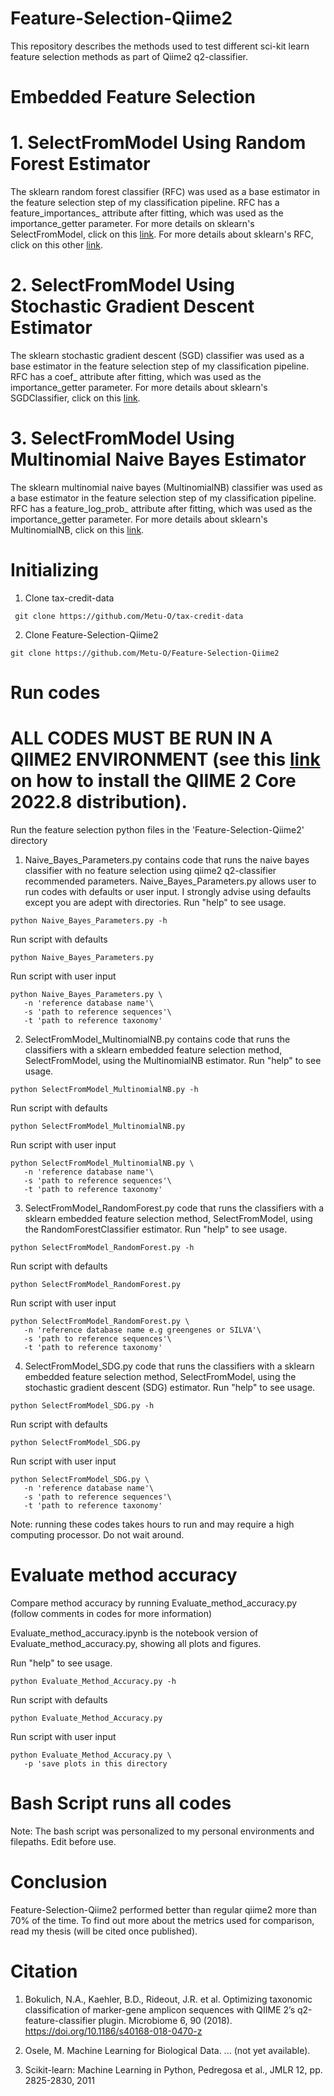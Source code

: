 # Feature-Selection-Qiime2

This repository describes the methods used to test different sci-kit learn feature selection methods as part of Qiime2 q2-classifier.

# Embedded Feature Selection

# 1. SelectFromModel Using Random Forest Estimator

The sklearn random forest classifier (RFC) was used as a base estimator in the feature selection step of my classification pipeline. RFC has a feature_importances_ attribute after fitting, which was used as the importance_getter parameter. For more details on sklearn's SelectFromModel, click on this [link](https://scikit-learn.org/stable/modules/generated/sklearn.feature_selection.SelectFromModel.html). For more details about sklearn's RFC, click on this other [link](https://scikit-learn.org/stable/modules/generated/sklearn.ensemble.RandomForestClassifier.html). 

# 2. SelectFromModel Using Stochastic Gradient Descent Estimator

The sklearn stochastic gradient descent (SGD) classifier was used as a base estimator in the feature selection step of my classification pipeline. RFC has a coef_ attribute after fitting, which was used as the importance_getter parameter. For more details about sklearn's SGDClassifier, click on this [link](https://scikit-learn.org/stable/modules/generated/sklearn.linear_model.SGDClassifier.html). 

# 3. SelectFromModel Using Multinomial Naive Bayes Estimator

The sklearn multinomial naive bayes (MultinomialNB) classifier was used as a base estimator in the feature selection step of my classification pipeline. RFC has a feature_log_prob_ attribute after fitting, which was used as the importance_getter parameter. For more details about sklearn's MultinomialNB, click on this [link](https://scikit-learn.org/stable/modules/generated/sklearn.naive_bayes.MultinomialNB.html). 

# Initializing 

1. Clone tax-credit-data

 ```
  git clone https://github.com/Metu-O/tax-credit-data
  ```
  
2. Clone Feature-Selection-Qiime2

  ```
  git clone https://github.com/Metu-O/Feature-Selection-Qiime2
  ```

# Run codes 
# ALL CODES MUST BE RUN IN A QIIME2 ENVIRONMENT (see this [link](https://docs.qiime2.org/2022.8/install/) on how to install the QIIME 2 Core 2022.8 distribution).

Run the feature selection python files in the 'Feature-Selection-Qiime2' directory 

1. Naive_Bayes_Parameters.py contains code that runs the naive bayes classifier with no feature selection using qiime2 q2-classifier recommended parameters. Naive_Bayes_Parameters.py allows user to run codes with defaults or user input. I strongly advise using defaults except you are adept with directories. Run "help" to see usage.
```
python Naive_Bayes_Parameters.py -h
```
Run script with defaults 

```
python Naive_Bayes_Parameters.py 
```
Run script with user input 
```
python Naive_Bayes_Parameters.py \
   -n 'reference database name'\
   -s 'path to reference sequences'\
   -t 'path to reference taxonomy'
```
  
2. SelectFromModel_MultinomialNB.py contains code that runs the classifiers with a sklearn embedded feature selection method, SelectFromModel, using the MultinomialNB estimator. Run "help" to see usage.
```
python SelectFromModel_MultinomialNB.py -h
```
Run script with defaults
```
python SelectFromModel_MultinomialNB.py 
```
Run script with user input 
```
python SelectFromModel_MultinomialNB.py \
   -n 'reference database name'\
   -s 'path to reference sequences'\
   -t 'path to reference taxonomy' 
```

3. SelectFromModel_RandomForest.py code that runs the classifiers with a sklearn embedded feature selection method, SelectFromModel, using the RandomForestClassifier estimator. Run "help" to see usage.
```
python SelectFromModel_RandomForest.py -h
```
Run script with defaults
```
python SelectFromModel_RandomForest.py
```
Run script with user input
```
python SelectFromModel_RandomForest.py \
   -n 'reference database name e.g greengenes or SILVA'\
   -s 'path to reference sequences'\
   -t 'path to reference taxonomy'
```

4. SelectFromModel_SDG.py code that runs the classifiers with a sklearn embedded feature selection method, SelectFromModel, using the stochastic gradient descent (SDG) estimator. Run "help" to see usage.
```
python SelectFromModel_SDG.py -h
```
Run script with defaults
```
python SelectFromModel_SDG.py
```
Run script with user input
```
python SelectFromModel_SDG.py \
   -n 'reference database name'\
   -s 'path to reference sequences'\
   -t 'path to reference taxonomy' 
```

Note: running these codes takes hours to run and may require a high computing processor. Do not wait around.

# Evaluate method accuracy

Compare method accuracy by running Evaluate_method_accuracy.py (follow comments in codes for more information)

Evaluate_method_accuracy.ipynb is the notebook version of Evaluate_method_accuracy.py, showing all plots and figures. 

Run "help" to see usage.
```
python Evaluate_Method_Accuracy.py -h
```
Run script with defaults
```
python Evaluate_Method_Accuracy.py
```
Run script with user input
```
python Evaluate_Method_Accuracy.py \
   -p 'save plots in this directory 
```

# Bash Script runs all codes 

Note: The bash script was personalized to my personal environments and filepaths. Edit before use.

# Conclusion

Feature-Selection-Qiime2 performed better than regular qiime2 more than 70% of the time. To find out more about the metrics used for comparison, read my thesis (will be cited once published). 

# Citation

1. Bokulich, N.A., Kaehler, B.D., Rideout, J.R. et al. Optimizing taxonomic classification of marker-gene amplicon sequences with QIIME 2’s q2-feature-classifier plugin. Microbiome 6, 90 (2018). https://doi.org/10.1186/s40168-018-0470-z

2. Osele, M. Machine Learning for Biological Data. ... (not yet available). 

3. Scikit-learn: Machine Learning in Python, Pedregosa et al., JMLR 12, pp. 2825-2830, 2011
